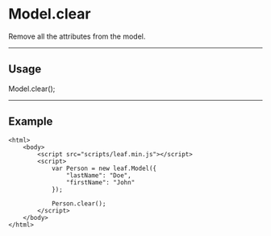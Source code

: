# Model.clear

Remove all the attributes from the model.

----------------------------------------------------------------------

## Usage

Model.clear();

----------------------------------------------------------------------

## Example

	<html>	
		<body>
			<script src="scripts/leaf.min.js"></script>
			<script>	
				var Person = new leaf.Model({
					"lastName": "Doe",
					"firstName": "John"
				});

				Person.clear();
			</script>
		</body>
	</html>	